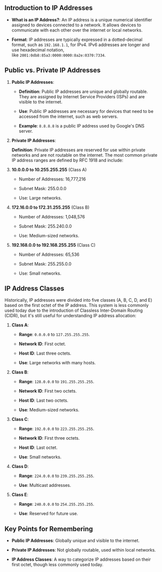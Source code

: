 ## Introduction to IP Addresses

- **What is an IP Address?**: An IP address is a unique numerical identifier assigned to devices connected to a network. It allows devices to communicate with each other over the internet or local networks.
    
- **Format**: IP addresses are typically expressed in a dotted-decimal format, such as `192.168.1.1`, for IPv4. IPv6 addresses are longer and use hexadecimal notation, like `2001:0db8:85a3:0000:0000:8a2e:0370:7334`.
    

## Public vs. Private IP Addresses

1. **Public IP Addresses**:
    
    - **Definition**: Public IP addresses are unique and globally routable. They are assigned by Internet Service Providers (ISPs) and are visible to the internet.
        
    - **Use**: Public IP addresses are necessary for devices that need to be accessed from the internet, such as web servers.
        
    - **Example**: `8.8.8.8` is a public IP address used by Google's DNS server.
        
2. **Private IP Addresses**:

	**Definition**: Private IP addresses are reserved for use within private networks and are not routable on the internet. The most common private IP address ranges are defined by RFC 1918 and include:

1. **10.0.0.0 to 10.255.255.255** (Class A)
    
    - Number of Addresses: 16,777,216
        
    - Subnet Mask: 255.0.0.0
        
    - Use: Large networks.
        
2. **172.16.0.0 to 172.31.255.255** (Class B)
    
    - Number of Addresses: 1,048,576
        
    - Subnet Mask: 255.240.0.0
        
    - Use: Medium-sized networks.
        
3. **192.168.0.0 to 192.168.255.255** (Class C)
    
    - Number of Addresses: 65,536
        
    - Subnet Mask: 255.255.0.0
        
    - Use: Small networks.

## IP Address Classes

Historically, IP addresses were divided into five classes (A, B, C, D, and E) based on the first octet of the IP address. This system is less commonly used today due to the introduction of Classless Inter-Domain Routing (CIDR), but it's still useful for understanding IP address allocation:

1. **Class A**:
    
    - **Range**: `0.0.0.0` to `127.255.255.255`.
        
    - **Network ID**: First octet.
        
    - **Host ID**: Last three octets.
        
    - **Use**: Large networks with many hosts.
        
2. **Class B**:
    
    - **Range**: `128.0.0.0` to `191.255.255.255`.
        
    - **Network ID**: First two octets.
        
    - **Host ID**: Last two octets.
        
    - **Use**: Medium-sized networks.
        
3. **Class C**:
    
    - **Range**: `192.0.0.0` to `223.255.255.255`.
        
    - **Network ID**: First three octets.
        
    - **Host ID**: Last octet.
        
    - **Use**: Small networks.
        
4. **Class D**:
    
    - **Range**: `224.0.0.0` to `239.255.255.255`.
        
    - **Use**: Multicast addresses.
        
5. **Class E**:
    
    - **Range**: `240.0.0.0` to `254.255.255.255`.
        
    - **Use**: Reserved for future use.
        

## Key Points for Remembering

- **Public IP Addresses**: Globally unique and visible to the internet.
    
- **Private IP Addresses**: Not globally routable, used within local networks.
    
- **IP Address Classes**: A way to categorize IP addresses based on their first octet, though less commonly used today.